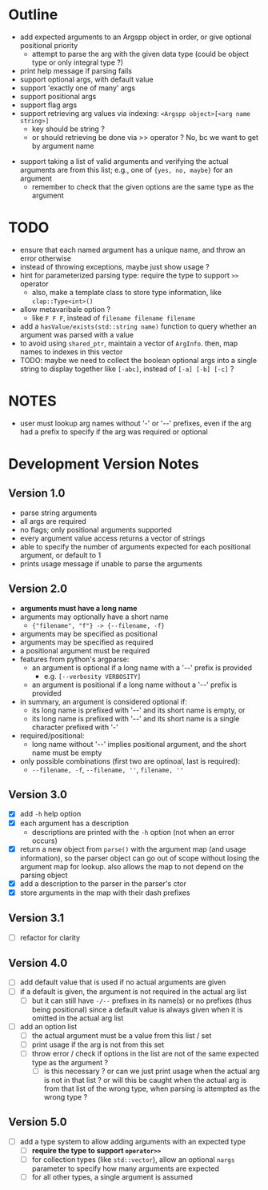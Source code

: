 # Outline
- add expected arguments to an Argspp object in order, or give optional positional priority
  - attempt to parse the arg with the given data type (could be object type or only integral type ?)
- print help message if parsing fails
- support optional args, with default value
- support 'exactly one of many' args
- support positional args
- support flag args
- support retrieving arg values via indexing: `<Argspp object>[<arg name string>]`
  - key should be string ?
  - or should retrieving be done via >> operator ? No, bc we want to get by argument name
<!-- - perform parsing on any given character stream (see ctor) -->
- support taking a list of valid arguments and verifying the actual arguments are from this list; e.g., one of `{yes, no, maybe}` for an argument
  - remember to check that the given options are the same type as the argument

# TODO
- ensure that each named argument has a unique name, and throw an error otherwise
- instead of throwing exceptions, maybe just show usage ?
- hint for parameterized parsing type: require the type to support `>>` operator
  - also, make a template class to store type information, like `clap::Type<int>()`
- allow metavaribale option ?
  - like `F F F`, instead of `filename filename filename`
- add a `hasValue/exists(std::string name)` function to query whether an argument was parsed with a value
- to avoid using `shared_ptr`, maintain a vector of `ArgInfo`. then, map names to indexes in this vector
- TODO: maybe we need to collect the boolean optional args into a single string to display together like `[-abc]`, instead of `[-a] [-b] [-c]` ?

# NOTES
- user must lookup arg names without '-' or '--' prefixes, even if the arg had a prefix to specify if the arg was required or optional

# Development Version Notes
## Version 1.0
- parse string arguments
- all args are required
- no flags; only positional arguments supported
- every argument value access returns a vector of strings
- able to specify the number of arguments expected for each positional argument, or default to 1
- prints usage message if unable to parse the arguments

## Version 2.0
- **arguments must have a long name**
- arguments may optionally have a short name
  - `{"filename", "f"} -> {--filename, -f}`
- arguments may be specified as positional
- arguments may be specified as required
- a positional argument must be required
- features from python's argparse:
  - an argument is optional if a long name with a '--' prefix is provided
    - e.g. `[--verbosity VERBOSITY]`
  - an argument is positional if a long name without a '--' prefix is provided
- in summary, an argument is considered optional if:
  - its long name is prefixed with '--' and its short name is empty, or
  - its long name is prefixed with '--' and its short name is a single character prefixed with '-'
- required/positional:
  - long name without '--' implies positional argument, and the short name must be empty
- only possible combinations (first two are optinoal, last is required):
  - `--filename, -f`, `--filename, ''`, `filename, ''`

## Version 3.0
- [x] add `-h` help option
- [x] each argument has a description
  - descriptions are printed with the `-h` option (not when an error occurs)
- [x] return a new object from `parse()` with the argument map (and usage information), so the parser object can go out of scope without losing the argument map for lookup. also allows the map to not depend on the parsing object
- [x] add a description to the parser in the parser's ctor
- [x] store arguments in the map with their dash prefixes

## Version 3.1
- [ ] refactor for clarity

## Version 4.0
- [ ] add default value that is used if no actual arguments are given
- [ ] if a default is given, the argument is not required in the actual arg list
  - [ ] but it can still have `-/--` prefixes in its name(s) or no prefixes (thus being positional) since a default value is always given when it is omitted in the actual arg list
- [ ] add an option list
  - [ ] the actual argument must be a value from this list / set
  - [ ] print usage if the arg is not from this set
  - [ ] throw error / check if options in the list are not of the same expected type as the argument ?
    - [ ] is this necessary ? or can we just print usage when the actual arg is not in that list ? or will this be caught when the actual arg is from that list of the wrong type, when parsing is attempted as the wrong type ?

## Version 5.0
- [ ] add a type system to allow adding arguments with an expected type
  - [ ] **require the type to support `operator>>`**
  - [ ] for collection types (like `std::vector`), allow an optional `nargs` parameter to specify how many arguments are expected
  - [ ] for all other types, a single argument is assumed